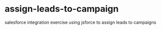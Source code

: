 # assign-leads-to-campaign
salesforce integration exercise using jsforce to assign leads to campaigns 
